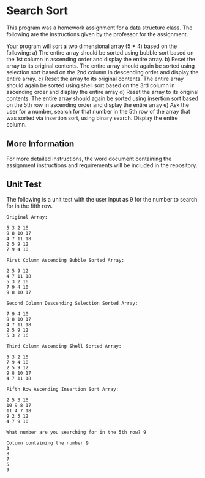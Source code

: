 # Search Sort
This program was a homework assignment for a data structure class. The following are the instructions given by the professor for the assignment.

Your program will sort a two dimensional array (5 * 4) based on the following:
a)	The entire array should be sorted using bubble sort based on the 1st column in ascending order and display the entire array.
b)	Reset the array to its original contents. The entire array should again be sorted using selection  sort based on the 2nd column in descending order and display the entire array.
c)	Reset the array to its original contents. The entire array should again be sorted using shell sort based on the 3rd   column in ascending order and display the entire array
d)	Reset the array to its original contents. The entire array should again be sorted using insertion sort based on the 5th   row in ascending order and display the entire array
e)  Ask the user for a number, search for that number in the 5th row of the array that was sorted via insertion sort, using binary search. Display the entire column.

##  More Information
For more detailed instructions, the word document containing the assignment instructions and requirements will be included in the repository.

##  Unit Test
The following is a unit test with the user input as 9 for the number to search for in the fifth row.
```
Original Array: 

5 3 2 16 
9 8 10 17 
4 7 11 18 
2 5 9 12 
7 9 4 10 

First Column Ascending Bubble Sorted Array: 

2 5 9 12 
4 7 11 18 
5 3 2 16 
7 9 4 10 
9 8 10 17 

Second Column Descending Selection Sorted Array: 

7 9 4 10 
9 8 10 17 
4 7 11 18 
2 5 9 12 
5 3 2 16 

Third Column Ascending Shell Sorted Array: 

5 3 2 16 
7 9 4 10 
2 5 9 12 
9 8 10 17 
4 7 11 18 

Fifth Row Ascending Insertion Sort Array: 

2 5 3 16 
10 9 8 17 
11 4 7 18 
9 2 5 12 
4 7 9 10 

What number are you searching for in the 5th row? 9

Column containing the number 9
3
8
7
5
9
```
